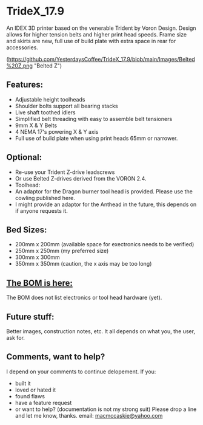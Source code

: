 # TrideX_17.9
An IDEX 3D printer based on the venerable Trident by Voron Design.  Design allows for higher tension belts and higher print head speeds. Frame size and skirts are new, full use of build plate with extra space in rear for accessories.

(https://github.com/YesterdaysCoffee/TrideX_17.9/blob/main/Images/Belted%20Z.png "Belted Z")
## Features:
- Adjustable height toolheads
- Shoulder bolts support all bearing stacks
- Live shaft toothed idlers 
- Simplified belt threading with easy to assemble belt tensioners
- 9mm X & Y Belts
- 4 NEMA 17's powering X & Y axis
- Full use of build plate when using print heads 65mm or narrower.

## Optional:
- Re-use your Trident Z-drive leadscrews
- Or use Belted Z-drives derived from the VORON 2.4.
- Toolhead:
-   An adaptor for the Dragon burner tool head is provided.  Please use the cowling published here.
-   I might provide an adaptor for the Anthead in the future, this depends on if anyone requests it.
  
## Bed Sizes:
- 200mm x 200mm (available space for exectronics needs to be verified)
- 250mm x 250mm (my preferred size)
- 300mm x 300mm
- 350mm x 350mm  (caution, the x axis may be too long)

## [The BOM is here:]( https://docs.google.com/spreadsheets/d/e/2PACX-1vTi7BXCdwXABu654JJwkuEAczqV8oCrgSzs1avbypUe_aI0Z33wDMpEZaGW98XtweH8u0fsfI44mL3v/pubhtml )
The BOM does not list electronics or tool head hardware (yet).

## Future stuff:
Better images, construction notes, etc.  It all depends on what you, the user, ask for.

## Comments, want to help?
I depend on your comments to continue delopement.  If you: 
- built it
- loved or hated it
- found flaws
- have a feature request
- or want to help? (documentation is not my strong suit)
Please drop a line and let me know, thanks.
email: macmccaskie@yahoo.com
